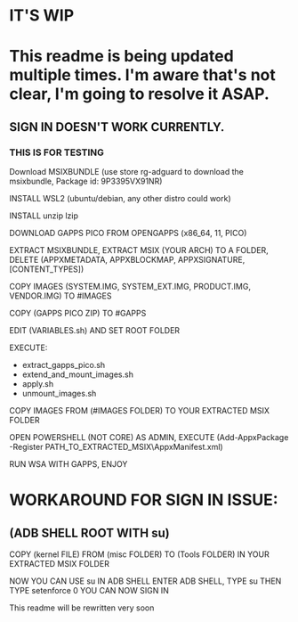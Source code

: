 # IT'S **WIP**

# This readme is being updated multiple times. I'm aware that's not clear, I'm going to resolve it ASAP.

## SIGN IN DOESN'T WORK CURRENTLY. 
### THIS IS FOR TESTING

Download MSIXBUNDLE (use store rg-adguard to download the msixbundle, Package id: 9P3395VX91NR)

INSTALL WSL2 (ubuntu/debian, any other distro could work)

INSTALL unzip lzip 

DOWNLOAD GAPPS PICO FROM OPENGAPPS (x86_64, 11, PICO)

EXTRACT MSIXBUNDLE, EXTRACT MSIX (YOUR ARCH) TO A FOLDER, DELETE (APPXMETADATA, APPXBLOCKMAP, APPXSIGNATURE, \[CONTENT_TYPES\])

COPY IMAGES (SYSTEM.IMG, SYSTEM_EXT.IMG, PRODUCT.IMG, VENDOR.IMG) TO #IMAGES

COPY (GAPPS PICO ZIP) TO #GAPPS

EDIT (VARIABLES.sh) AND SET ROOT FOLDER

EXECUTE:
- extract_gapps_pico.sh
- extend_and_mount_images.sh
- apply.sh
- unmount_images.sh

COPY IMAGES FROM (#IMAGES FOLDER) TO YOUR EXTRACTED MSIX FOLDER

OPEN POWERSHELL (NOT CORE) AS ADMIN, EXECUTE (Add-AppxPackage -Register PATH_TO_EXTRACTED_MSIX\AppxManifest.xml)

RUN WSA WITH GAPPS, ENJOY

# WORKAROUND FOR SIGN IN ISSUE:
## (ADB SHELL ROOT WITH su)

COPY (kernel FILE) FROM (misc FOLDER) TO (Tools FOLDER) IN YOUR EXTRACTED MSIX FOLDER

NOW YOU CAN USE su IN ADB SHELL
ENTER ADB SHELL, TYPE su THEN TYPE setenforce 0
YOU CAN NOW SIGN IN


This readme will be rewritten very soon
